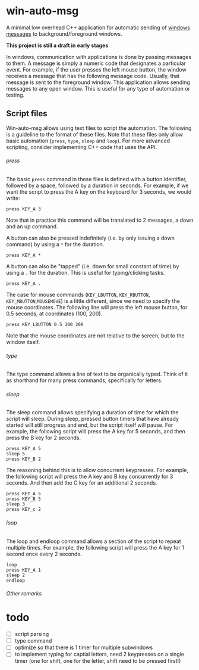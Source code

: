 # win-auto-msg

A minimal low overhead C++ application for automatic sending
of [windows messages](https://learn.microsoft.com/en-us/windows/win32/learnwin32/window-messages) to
background/foreground windows.

**This project is still a draft in early stages**

In windows, communication with applications is done by passing messages to them. A message is simply a numeric code that
designates a particular event. For example, if the user presses the left mouse button, the window receives a message
that has the following message code. Usually, that message is sent to the foreground window. This application allows
sending messages to any open window. This is useful for any type of automation or testing.

## Script files

Win-auto-msg allows using text files to script the automation. The following is a guideline to the format of these
files. Note that these files only allow basic automation (`press`, `type`, `sleep` and `loop`). For more advanced
scripting, consider implementing C++ code that uses the API.

###### press

The basic `press` command in these files is defined with a button identifier, followed by a space, followed by a
duration in seconds. For example, if we want the script to press the A key on the keyboard for 3 seconds, we would
write:

```
press KEY_A 3
```

Note that in practice this command will be translated to 2 messages, a down and an up command.

A button can also be pressed indefinitely (i.e. by only issuing a down command) by using a `*` for the duration.

```
press KEY_A *
```

A button can also be "tapped" (i.e. down for small constant of time) by using a `.` for the duration. This is useful for
typing/clicking tasks.

```
press KEY_A .
```

The case for mouse commands (`KEY_LBUTTON`, `KEY_RBUTTON`, `KEY_MBUTTON`,`MOUSEMOVE`) is a little different, since we
need to specify the mouse coordinates. The following line will press the left mouse button, for 0.5 seconds, at
coordinates (100, 200).

```
press KEY_LBUTTON 0.5 100 200
```

Note that the mouse coordinates are not relative to the screen, but to the window itself.

###### type

The type command allows a line of text to be organically typed. Think of it as shorthand for many press commands,
specifically for letters.

###### sleep

The sleep command allows specifying a duration of time for which the script will sleep. During sleep, pressed button
timers that have already started will still progress and end, but the script itself will pause. For example, the
following script will press the A key for 5 seconds, and then press the B key for 2 seconds.

```
press KEY_A 5
sleep 5
press KEY_B 2
```

The reasoning behind this is to allow concurrent keypresses. For example, the following script will press the A key and
B key concurrently for 3 seconds. And then add the C key for an additional 2 seconds.

```
press KEY_A 5
press KEY_B 5
sleep 3
press KEY_c 2
```

###### loop

The loop and endloop command allows a section of the script to repeat multiple times. For example, the following script
will press the A key for 1 second once every 2 seconds.

```
loop
press KEY_A 1
sleep 2
endloop
```

###### Other remarks

# todo

- [ ] script parsing
- [ ] type command
- [ ] optimize so that there is 1 timer for multiple subwindows
- [ ] to implement typing for captial letters, need 2 keypresses on a single timer (one for shift, one for the letter,
  shift need to be pressed first!)